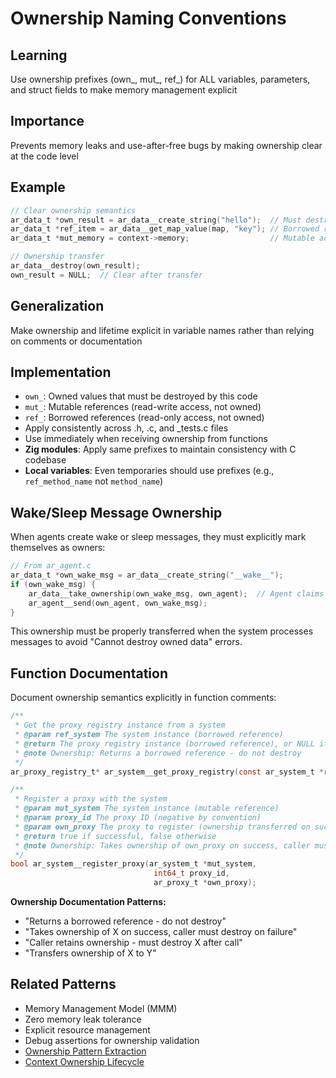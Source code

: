 # Ownership Naming Conventions

## Learning
Use ownership prefixes (own_, mut_, ref_) for ALL variables, parameters, and struct fields to make memory management explicit

## Importance
Prevents memory leaks and use-after-free bugs by making ownership clear at the code level

## Example
```c
// Clear ownership semantics
ar_data_t *own_result = ar_data__create_string("hello");  // Must destroy
ar_data_t *ref_item = ar_data__get_map_value(map, "key"); // Borrowed reference  // EXAMPLE: Hypothetical function
ar_data_t *mut_memory = context->memory;                  // Mutable access

// Ownership transfer
ar_data__destroy(own_result);
own_result = NULL;  // Clear after transfer
```

## Generalization
Make ownership and lifetime explicit in variable names rather than relying on comments or documentation

## Implementation
- `own_`: Owned values that must be destroyed by this code
- `mut_`: Mutable references (read-write access, not owned)
- `ref_`: Borrowed references (read-only access, not owned)
- Apply consistently across .h, .c, and _tests.c files
- Use immediately when receiving ownership from functions
- **Zig modules**: Apply same prefixes to maintain consistency with C codebase
- **Local variables**: Even temporaries should use prefixes (e.g., `ref_method_name` not `method_name`)

## Wake/Sleep Message Ownership
When agents create wake or sleep messages, they must explicitly mark themselves as owners:
```c
// From ar_agent.c
ar_data_t *own_wake_msg = ar_data__create_string("__wake__");
if (own_wake_msg) {
    ar_data__take_ownership(own_wake_msg, own_agent);  // Agent claims ownership
    ar_agent__send(own_agent, own_wake_msg);
}
```

This ownership must be properly transferred when the system processes messages to avoid "Cannot destroy owned data" errors.

## Function Documentation
Document ownership semantics explicitly in function comments:

```c
/**
 * Get the proxy registry instance from a system
 * @param ref_system The system instance (borrowed reference)
 * @return The proxy registry instance (borrowed reference), or NULL if system is NULL
 * @note Ownership: Returns a borrowed reference - do not destroy
 */
ar_proxy_registry_t* ar_system__get_proxy_registry(const ar_system_t *ref_system);

/**
 * Register a proxy with the system
 * @param mut_system The system instance (mutable reference)
 * @param proxy_id The proxy ID (negative by convention)
 * @param own_proxy The proxy to register (ownership transferred on success)
 * @return true if successful, false otherwise
 * @note Ownership: Takes ownership of own_proxy on success, caller must destroy on failure
 */
bool ar_system__register_proxy(ar_system_t *mut_system,
                                int64_t proxy_id,
                                ar_proxy_t *own_proxy);
```

**Ownership Documentation Patterns:**
- "Returns a borrowed reference - do not destroy"
- "Takes ownership of X on success, caller must destroy on failure"
- "Caller retains ownership - must destroy X after call"
- "Transfers ownership of X to Y"

## Related Patterns
- Memory Management Model (MMM)
- Zero memory leak tolerance
- Explicit resource management
- Debug assertions for ownership validation
- [Ownership Pattern Extraction](ownership-pattern-extraction.md)
- [Context Ownership Lifecycle](context-ownership-lifecycle.md)